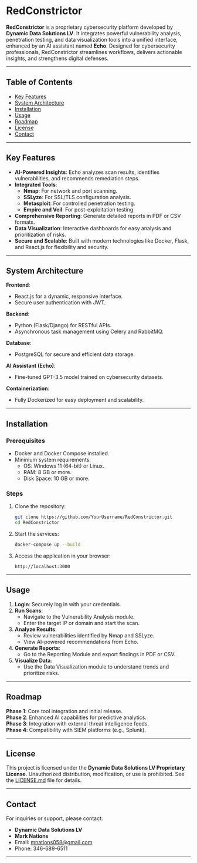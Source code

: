 # **RedConstrictor**

**RedConstrictor** is a proprietary cybersecurity platform developed by **Dynamic Data Solutions LV**. It integrates powerful vulnerability analysis, penetration testing, and data visualization tools into a unified interface, enhanced by an AI assistant named **Echo**. Designed for cybersecurity professionals, RedConstrictor streamlines workflows, delivers actionable insights, and strengthens digital defenses.

---

## **Table of Contents**
- [Key Features](#key-features)
- [System Architecture](#system-architecture)
- [Installation](#installation)
- [Usage](#usage)
- [Roadmap](#roadmap)
- [License](#license)
- [Contact](#contact)

---

## **Key Features**

- **AI-Powered Insights**: Echo analyzes scan results, identifies vulnerabilities, and recommends remediation steps.
- **Integrated Tools**:
  - **Nmap**: For network and port scanning.
  - **SSLyze**: For SSL/TLS configuration analysis.
  - **Metasploit**: For controlled penetration testing.
  - **Empire and Veil**: For post-exploitation testing.
- **Comprehensive Reporting**: Generate detailed reports in PDF or CSV formats.
- **Data Visualization**: Interactive dashboards for easy analysis and prioritization of risks.
- **Secure and Scalable**: Built with modern technologies like Docker, Flask, and React.js for flexibility and security.

---

## **System Architecture**

**Frontend**:
- React.js for a dynamic, responsive interface.
- Secure user authentication with JWT.

**Backend**:
- Python (Flask/Django) for RESTful APIs.
- Asynchronous task management using Celery and RabbitMQ.

**Database**:
- PostgreSQL for secure and efficient data storage.

**AI Assistant (Echo)**:
- Fine-tuned GPT-3.5 model trained on cybersecurity datasets.

**Containerization**:
- Fully Dockerized for easy deployment and scalability.

---

## **Installation**

### **Prerequisites**
- Docker and Docker Compose installed.
- Minimum system requirements:
  - OS: Windows 11 (64-bit) or Linux.
  - RAM: 8 GB or more.
  - Disk Space: 10 GB or more.

### **Steps**
1. Clone the repository:
   ```bash
   git clone https://github.com/YourUsername/RedConstrictor.git
   cd RedConstrictor
   ```
2. Start the services:
   ```bash
   docker-compose up --build
   ```
3. Access the application in your browser:
   ```
   http://localhost:3000
   ```

---

## **Usage**

1. **Login**: Securely log in with your credentials.
2. **Run Scans**:
   - Navigate to the Vulnerability Analysis module.
   - Enter the target IP or domain and start the scan.
3. **Analyze Results**:
   - Review vulnerabilities identified by Nmap and SSLyze.
   - View AI-powered recommendations from Echo.
4. **Generate Reports**:
   - Go to the Reporting Module and export findings in PDF or CSV.
5. **Visualize Data**:
   - Use the Data Visualization module to understand trends and prioritize risks.

---

## **Roadmap**

**Phase 1**: Core tool integration and initial release.  
**Phase 2**: Enhanced AI capabilities for predictive analytics.  
**Phase 3**: Integration with external threat intelligence feeds.  
**Phase 4**: Compatibility with SIEM platforms (e.g., Splunk).

---

## **License**

This project is licensed under the **Dynamic Data Solutions LV Proprietary License**. Unauthorized distribution, modification, or use is prohibited. See the [LICENSE.md](LICENSE.md) file for details.

---

## **Contact**

For inquiries or support, please contact:
- **Dynamic Data Solutions LV**
- **Mark Nations**
- Email: [mnations058@gmail.com](mailto:mnations058@gmail.com)
- Phone: 346-689-6511

---
